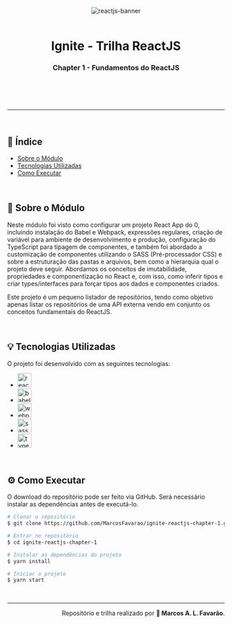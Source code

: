 <header>
  <div align='center'>
    <img src='https://ik.imagekit.io/wijkynyxd3a7/ignite-reactjs_1V5gUFcZlb8j8.png?updatedAt=1627791924656' alt="reactjs-banner">
  </div>

  <br>

  <h1 align='center'> Ignite - Trilha ReactJS</h1>

  <h3 align='center'>Chapter 1 - Fundamentos do ReactJS</h3>
</header>

<br>

---

<br>

<main>

<section>
<h2>📑 Índice</h2>

- [Sobre o Módulo](#-sobre-o-modulo)
- [Tecnologias Utilizadas](#-tecnologias-utilizadas)
- [Como Executar](#-como-executar)
</section>

<br>

<section>
<h2>🔎 Sobre o Módulo</h2>

<p>Neste módulo foi visto como configurar um projeto React App do 0, incluindo instalação do Babel e Webpack, expressões regulares, criação de variável para ambiente de desenvolvimento e produção, configuração do TypeScript para tipagem de componentes, e também foi abordado a customização de componentes utilizando o SASS (Pré-processador CSS) e sobre a estruturação das pastas e arquivos, bem como a hierarquia qual o projeto deve seguir. Abordamos os conceitos de imutabilidade, propriedades e componentização no React e, com isso, como inferir tipos e criar types/interfaces para forçar tipos aos dados e componentes criados.</p>

<p>Este projeto é um pequeno listador de repositórios, tendo como objetivo apenas listar os repositórios de uma API externa vendo em conjunto os conceitos fundamentais do ReactJS.</p>
</section>

<br>

<section>
<h2>💡 Tecnologias Utilizadas</h2>

<p>O projeto foi desenvolvido com as seguintes tecnologias:</p>

- [ <img src='https://ik.imagekit.io/wijkynyxd3a7/development-icons/256x/minimalists/reactjs-256-minimalist_LJGStks5Vr.png?updatedAt=1638394213281' alt="reactjs" width="32"> ](https://pt-br.reactjs.org/)
- [ <img src='https://ik.imagekit.io/wijkynyxd3a7/development-icons/256x/minimalists/babel-256-minimalist_Sn38om_xo.png?updatedAt=1638394213311' alt="babel" width="32"> ](https://babeljs.io/)
- [ <img src='https://ik.imagekit.io/wijkynyxd3a7/development-icons/256x/minimalists/webpack-256-minimalist_kHDeY1IAiA.png?updatedAt=1638394213381' alt="webpack" width="32"> ](https://webpack.js.org/)
- [ <img src='https://ik.imagekit.io/wijkynyxd3a7/development-icons/256x/minimalists/sass-256-minimalist_a5DsTaBwwj.png?updatedAt=1638394213326' alt="sass" width="32"> ](https://sass-lang.com/)
- [ <img src='https://ik.imagekit.io/wijkynyxd3a7/development-icons/256x/minimalists/typescript-256-minimalist_xJkfWGxye5WS.png?updatedAt=1638394213364' alt="typescript" width="32"> ](https://www.typescriptlang.org/)
</section>

<br>

<section>
<h2>⚙ Como Executar</h2>
<p>O download do repositório pode ser feito via GitHub. Será necessário instalar as dependências antes de executá-lo.</p>

```bash
# Clonar o repositório
$ git clone https://github.com/MarcosFavarao/ignite-reactjs-chapter-1.git

# Entrar no repositório
$ cd ignite-reactjs-chapter-1

# Instalar as dependências do projeto
$ yarn install

# Iniciar o projeto
$ yarn start
```

</section>

</main>

<br>

---

<footer>
  <div align='right'>
    <span>Repositório e trilha realizado por <strong>🚀 Marcos A. L. Favarão</strong></span>.
  </div>
</footer>
